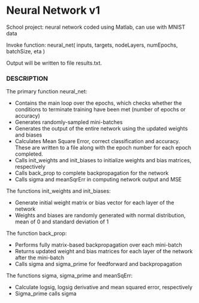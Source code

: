 # Neural Network v1
School project: neural network coded using Matlab, can use with MNIST data

Invoke function: neural_net( inputs, targets, nodeLayers, numEpochs, batchSize, eta )

Output will be written to file results.txt.


### DESCRIPTION

The primary function neural_net:
- Contains the main loop over the epochs, which checks whether the conditions to terminate training have been met (number of epochs or accuracy)
- Generates randomly-sampled mini-batches
- Generates the output of the entire network using the updated weights and biases
- Calculates Mean Square Error, correct classification and accuracy. These are written to a file along with the epoch number for each epoch completed.
- Calls init_weights and init_biases to initialize weights and bias matrices, respectively
- Calls back_prop to complete backpropagation for the network
- Calls sigma and meanSqrErr in computing network output and MSE

The functions init_weights and init_biases:
- Generate initial weight matrix or bias vector for each layer of the network
- Weights and biases are randomly generated with normal distribution, mean of 0 and standard deviation of 1

The function back_prop:
- Performs fully matrix-based backpropagation over each mini-batch
- Returns updated weight and bias matrices for each layer of the network after the mini-batch
- Calls sigma and sigma_prime for feedforward and backpropagation

The functions sigma, sigma_prime and meanSqErr:
- Calculate logsig, logsig derivative and mean squared error, respectively
- Sigma_prime calls sigma
